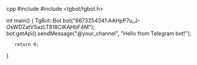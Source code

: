 cpp
   #include <iostream>
   #include <tgbot/tgbot.h>

   int main() {
       TgBot::Bot bot("6673254341:AAHpP7u_J-OsWDZatVSazLT818CIKAHbF4M");
       bot.getApi().sendMessage("@your_channel", "Hello from Telegram bot!");

       return 0;
   }
